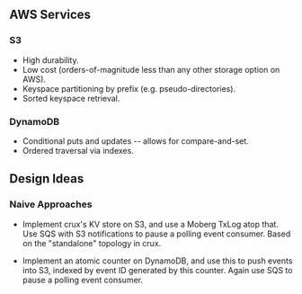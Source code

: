 ## AWS Services

### S3

* High durability.
* Low cost (orders-of-magnitude less than any other storage option on AWS).
* Keyspace partitioning by prefix (e.g. pseudo-directories).
* Sorted keyspace retrieval.

### DynamoDB

* Conditional puts and updates -- allows for compare-and-set.
* Ordered traversal via indexes.

## Design Ideas

### Naive Approaches

* Implement crux's KV store on S3, and use a Moberg TxLog atop that. Use SQS with
  S3 notifications to pause a polling event consumer. Based on the "standalone"
  topology in crux.

* Implement an atomic counter on DynamoDB, and use this to push events into S3,
  indexed by event ID generated by this counter. Again use SQS to pause a polling
  event consumer.